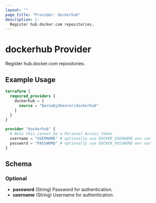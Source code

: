 ```yaml
---
layout: ""
page_title: "Provider: dockerhub"
description: |-
  Register hub.docker.com repositories.
---
```


# dockerhub Provider

Register hub.docker.com repositories.

## Example Usage

```terraform
terraform {
  required_providers {
    dockerhub = {
      source = "BarnabyShearer/dockerhub"
    }
  }
}

provider "dockerhub" {
  # Note this cannot be a Personal Access Token
  username = "USERNAME" # optionally use DOCKER_USERNAME env var
  password = "PASSWORD" # optionally use DOCKER_PASSWORD env var
}
```

<!-- schema generated by tfplugindocs -->
## Schema

### Optional

- **password** (String) Password for authentication.
- **username** (String) Username for authentication.
